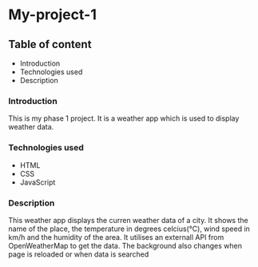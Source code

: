 # My-project-1
## Table of content
* Introduction
* Technologies used
* Description

### Introduction
This is my phase 1 project.
It is a weather app which is used to display weather data.
### Technologies used
* HTML
* CSS
* JavaScript
### Description
This weather app displays the curren weather data of a city. It shows the name of the place,
the temperature in degrees celcius(°C), wind speed in km/h and the humidity of the area.
It utilises an externall API from OpenWeatherMap to get the data.
The background also changes when page is reloaded or when data is searched
